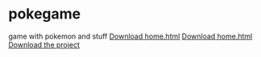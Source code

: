 # pokegame
game with pokemon and stuff
[Download home.html](https://raw.githubusercontent.com/calebblol1/pokegame/refs/heads/main/hello/home.html)
<a href="https://raw.githubusercontent.com/calebblol1/pokegame/refs/heads/main/hello/home.html" download>Download home.html</a>
[Download the project](https://raw.githubusercontent.com/calebblol1/pokegame/refs/heads/main/hellos/)
